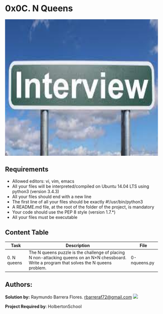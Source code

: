 # 0x0C. N Queens #

<img src="https://github.com/RayBar72/holbertonschool-interview/blob/master/image.jfif" width="1000" height="450">

## Requirements ##

- Allowed editors: vi, vim, emacs
- All your files will be interpreted/compiled on Ubuntu 14.04 LTS using python3 (version 3.4.3)
- All your files should end with a new line
- The first line of all your files should be exactly #!/usr/bin/python3
- A README.md file, at the root of the folder of the project, is mandatory
- Your code should use the PEP 8 style (version 1.7.*)
- All your files must be executable

## Content Table ##

| Task | Description | File |
| ----------- | ----------- | ----------- |
| 0. N queens | The N queens puzzle is the challenge of placing N non-attacking queens on an N×N chessboard. Write a program that solves the N queens problem. | 0-nqueens.py |

## Authors: ##

**Solution by:** Raymundo Barrera Flores. [rbarreraf72@gmail.com](rbarreraf72@gmail.com)
[<img src="https://img.shields.io/badge/linkedin-%230077B5.svg?&style=for-the-badge&logo=linkedin&logoColor=white"/>](https://www.linkedin.com/in/raymundo-barrera-flores-a13022222/)


**Project Required by**: HolbertonSchool
